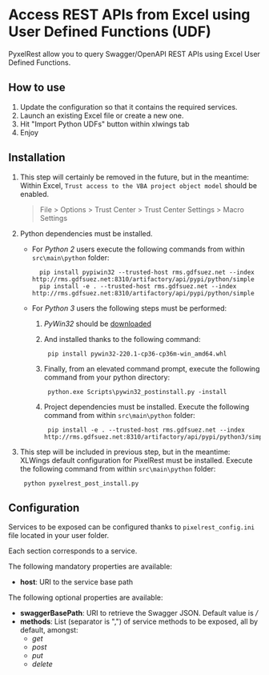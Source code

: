# Access REST APIs from Excel using User Defined Functions (UDF)

PyxelRest allow you to query Swagger/OpenAPI REST APIs using Excel User Defined Functions.

## How to use

1. Update the configuration so that it contains the required services.
2. Launch an existing Excel file or create a new one.
3. Hit "Import Python UDFs" button within xlwings tab
4. Enjoy

## Installation

1. This step will certainly be removed in the future, but in the meantime: Within Excel, `Trust access to the VBA project object model` should be enabled.
    > File > Options > Trust Center > Trust Center Settings > Macro Settings
2. Python dependencies must be installed.
    * For _Python 2_ users execute the following commands from within `src\main\python` folder:
    
            pip install pypiwin32 --trusted-host rms.gdfsuez.net --index http://rms.gdfsuez.net:8310/artifactory/api/pypi/python/simple
            pip install -e . --trusted-host rms.gdfsuez.net --index http://rms.gdfsuez.net:8310/artifactory/api/pypi/python/simple
    * For _Python 3_ users the following steps must be performed:
        1. _PyWin32_ should be [downloaded](http://www.lfd.uci.edu/~gohlke/pythonlibs/#pywin32)
        2. And installed thanks to the following command:
        
                pip install pywin32-220.1-cp36-cp36m-win_amd64.whl
        3. Finally, from an elevated command prompt, execute the following command from your python directory:
        
                python.exe Scripts\pywin32_postinstall.py -install
        4. Project dependencies must be installed. Execute the following command from within `src\main\python` folder:
    
                pip install -e . --trusted-host rms.gdfsuez.net --index http://rms.gdfsuez.net:8310/artifactory/api/pypi/python3/simple
3. This step will be included in previous step, but in the meantime: XLWings default configuration for PixelRest must be installed. Execute the following command from within `src\main\python` folder:

        python pyxelrest_post_install.py

## Configuration

Services to be exposed can be configured thanks to `pixelrest_config.ini` file located in your user folder.

Each section corresponds to a service.

The following mandatory properties are available:
* __host__: URI to the service base path

The following optional properties are available:
* __swaggerBasePath__: URI to retrieve the Swagger JSON. Default value is _/_
* __methods__: List (separator is ",") of service methods to be exposed, all by default, amongst:
    * _get_
    * _post_
    * _put_
    * _delete_
